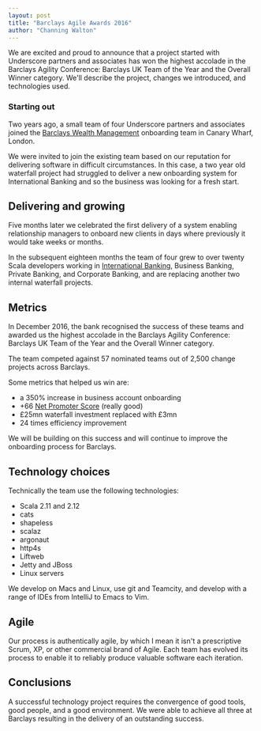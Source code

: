 ```yaml
---
layout: post
title: "Barclays Agile Awards 2016"
author: "Channing Walton"
---
```


We are excited and proud to announce that a project started with Underscore partners
and associates has won the highest accolade in the Barclays Agility Conference:
Barclays UK Team of the Year and the Overall Winner category.
We'll describe the project, changes we introduced, and technologies used.

<!-- break -->

### Starting out

Two years ago, a small team of four Underscore partners and associates joined the
[Barclays Wealth Management][wealth] onboarding team in Canary Wharf, London.

We were invited to join the existing team based on our reputation for
delivering software in difficult circumstances. In this case, a two year old waterfall
project had struggled to deliver a new onboarding system for International
Banking and so the business was looking for a fresh start.

## Delivering and growing

Five months later we celebrated the first delivery of a system enabling
relationship managers to onboard new clients in days where previously it
would take weeks or months.

In the subsequent eighteen months the team of four grew to over
twenty Scala developers working in [International Banking][ib], Business Banking,
Private Banking, and Corporate Banking, and are replacing another two internal
waterfall projects.

## Metrics

In December 2016, the bank recognised the success of these teams and awarded us the
highest accolade in the Barclays Agility Conference: Barclays UK Team of the Year
and the Overall Winner category.

The team competed against 57 nominated teams out of 2,500 change projects across Barclays.

Some metrics that helped us win are:
- a 350% increase in business account onboarding
- +66 [Net Promoter Score][nps] (really good)
- £25mn waterfall investment replaced with £3mn
- 24 times efficiency improvement

We will be building on this success and will continue to improve the onboarding process for Barclays.

## Technology choices

Technically the team use the following technologies:
- Scala 2.11 and 2.12
- cats
- shapeless
- scalaz
- argonaut
- http4s
- Liftweb
- Jetty and JBoss
- Linux servers

We develop on Macs and Linux, use git and Teamcity,
and develop with a range of IDEs from IntelliJ to Emacs to Vim.


## Agile

Our process is authentically agile, by which I mean it isn't a prescriptive
Scrum, XP, or other commercial brand of Agile. Each team has evolved its process to
enable it to reliably produce valuable software each iteration.

## Conclusions

A successful technology project requires the convergence of good tools, good
people, and a good environment. We were able to achieve all three at Barclays
resulting in the delivery of an outstanding success.

[wealth]: [https://wealth.barclays.com/]
[ib]: [https://myapplication.international.barclays.com/ib/initialRegistration]
[nps]: https://en.wikipedia.org/wiki/Net_Promoter
